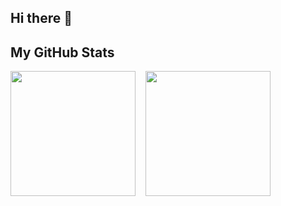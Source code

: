 ## Hi there 👋

## My GitHub Stats

<!-- <a href="https://github.com/pellia/github-readme-stats">
  <img height=200 src="https://github-readme-stats-amber-kappa-46.vercel.app/api?username=pellia&hide=stars&show_icons=true&rank_icon=default&card_width=300" />
</a>
<a href="https://github.com/pellia/github-readme-stats">
  <img height=200 src="https://github-readme-stats-amber-kappa-46.vercel.app/api/top-langs?username=pellia&layout=compact&langs_count=6&card_width=250" />
</a> -->

 <div style="display: flex; flex-direction: row; gap: 1rem;">
      <img height=200 src="https://github-readme-stats-amber-kappa-46.vercel.app/api?username=pellia&hide=stars&show_icons=false" />
      <img height=200 src="https://github-readme-stats-amber-kappa-46.vercel.app/api/top-langs?username=pellia&layout=compact&langs_count=6&card_width=300" />
  </div>

<!--
**Pellia/pellia** is a ✨ _special_ ✨ repository because its `README.md` (this file) appears on your GitHub profile.

Here are some ideas to get you started:

- 🔭 I’m currently working on ...
- 🌱 I’m currently learning ...
- 👯 I’m looking to collaborate on ...
- 🤔 I’m looking for help with ...
- 💬 Ask me about ...
- 📫 How to reach me: ...
- 😄 Pronouns: ...
- ⚡ Fun fact: ...
-->
